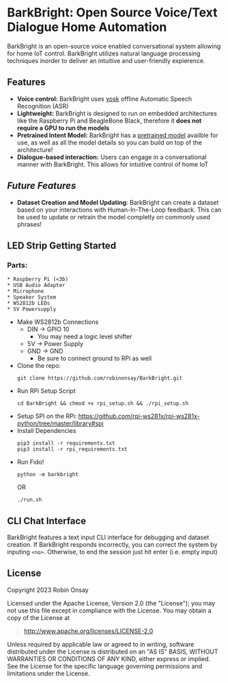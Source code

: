 # BarkBright: Open Source Voice/Text Dialogue Home Automation
BarkBright is an open-source voice enabled conversational system allowing for home IoT control. BarkBright utilizes natural language processing techniques inorder to deliver an intuitive and user-friendly expierence.

## Features
* **Voice control:** BarkBright uses [vosk](https://alphacephei.com/vosk/) offline Automatic Speech Recognition (ASR)
* **Lightweight:** BarkBright is designed to run on embedded architectures like the Raspberry Pi and BeagleBone Black, therefore it **does not require a GPU to run the models**
* **Pretrained Intent Model:** BarkBright has a [pretrained model](barkbright/models/assets) availble for use, as well as all the model details so you can build on top of the architecture!
*  **Dialogue-based interaction:** Users can engage in a conversational manner with BarkBright. This allows for intuitive control of home IoT

## *Future Features*

* **Dataset Creation and Model Updating**: BarkBright can create a dataset based on your interactions with Human-In-The-Loop feedback. This can be used to update or retrain the model completly on commonly used phrases!

## LED Strip Getting Started
### Parts:
    * Raspberry Pi (<3b)
    * USB Audio Adapter
    * Microphone
    * Speaker System
    * WS2812b LEDs
    * 5V Powersupply
* Make WS2812b Connections
    * DIN -> GPIO 10
        * You may need a logic level shifter
    * 5V -> Power Supply
    * GND -> GND
        * Be sure to connect ground to RPi as well
* Clone the repo:
    ```
    git clone https://github.com/robinonsay/BarkBright.git
    ```
* Run RPi Setup Script
    ```
    cd BarkBright && chmod +x rpi_setup.sh && ./rpi_setup.sh
    ```
* Setup SPI on the RPi: https://github.com/rpi-ws281x/rpi-ws281x-python/tree/master/library#spi
* Install Dependencies
    ```
    pip3 install -r requirements.txt
    pip3 install -r rpi_requirements.txt
    ```
* Run Fido!
    ```
    python -m barkbright
    ```
    OR
    ```
    ./run.sh
    ```

## CLI Chat Interface

BarkBright features a text input CLI interface for debugging and dataset creation. If BarkBright responds incorrectly, you can correct the system by inputing `<no>`. Otherwise, to end the session just hit enter (i.e. empty input)

## License
Copyright 2023 Robin Onsay

Licensed under the Apache License, Version 2.0 (the "License");
you may not use this file except in compliance with the License.
You may obtain a copy of the License at

> http://www.apache.org/licenses/LICENSE-2.0

Unless required by applicable law or agreed to in writing, software
distributed under the License is distributed on an "AS IS" BASIS,
WITHOUT WARRANTIES OR CONDITIONS OF ANY KIND, either express or implied.
See the License for the specific language governing permissions and
limitations under the License.
